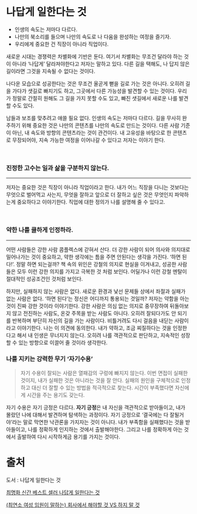 # 나답게 일한다는 것

- 인생의 속도는 저마다 다르다.
- 나만의 북소리를 들으며 나만의 속도로 나 다움을 완성하는 여정을 즐기자.
- 우리에게 중요한 건 직장이 아니라 직업이다.

새로운 시대는 경쟁력은 차별화에 기반은 둔다. 여기서 차별화는 무조건 달라야 하는 것이 아니라 ‘나답게’ 달라져야한다고 저자는 말하고 있다. 다른 길을 택해도, 나 답지 않은 길이라면 그것을 지속될 수 없다는 것이다.

나다운 모습으로 성공한다는 것은 무조건 올곧게 뻗을 길로 가는 것은 아니다. 오히려 길을 가다가 샛길로 빠지기도 하고, 그곳에서 다른 가능성을 발견할 수 있는 것이다. 우리가 정말로 간절히 원해도 그 길을 가지 못할 수도 있고, 빠진 샛길에서 새로운 나를 발견할 수도 있다. 

남들과 보조를 맞추려고 애쓸 필요 없다. 인생의 속도는 저마다 다르다. 길을 무사히 완주하기 위해 중요한 것은 나만의 콘텐츠를 나만의 속도로 만드는 것이다. 다른 사람 기준이 아닌, 내 속도와 방향의 콘텐츠라는 것이 관건이다. 내 고유성을 바탕으로 한 콘텐츠로 무장되어야, 지속 가능한 여정을 이어나갈 수 있다고 저자는 이야기 한다.

<br>

### 진정한 고수는 일과 삶을 구분하지 않는다.
---
저자는 중요한 것은 직장이 아니라 직업이라고 한다. 내가 어느 직장을 다니는 것보다는 무엇으로 벌어먹고 사는지, 무엇을 잘하고 앞으로 더 잘하고 싶은 것은 무엇인지 파악하는게 중요하다고 이야기한다. 직업에 대한 정의가 나를 설명해 줄 수 있다고.


<br>

### 약한 나를 쿨하게 인정하라.
---

어떤 사람들은 강한 사람 콤플렉스에 갇혀서 산다. 더 강한 사람이 되어 의사와 의지대로 밀어나가는 것이 중요하고, 약한 생각에는 틈을 주면 안된다는 생각을 가진다. ‘하면 된다!’. 정말 하면 되는걸까? 책 속의 위인은 강철의 의지로 현실을 이겨내고, 성공한 사람들은 모두 이런 강한 의지를 가지고 극복한 것 처럼 보인다. 어딜가나 이런 강철 멘탈이 절대적인 성공조건인 것처럼 보인다.

하지만, 실패하지 않는 사람은 없다. 새로운 환경과 낯선 문제들 상에서 좌절과 실패가 없는 사람은 없다. ‘하면 된다’는 정신은 어디까지 통용되는 것일까? 저자는 약함을 아는 것이 진짜 강한 것이라 이야기한다. 강한 사람은 의심 없는 의지로 중무장하여 뒤돌아보지 않고 전진하는 사람도, 온갖 주목을 받는 사람도 아니다. 오히려 잘되다가도 안 되기를 반복하며 부단히 자신의 길을 가는 사람이다. 비틀거려도 다시 걸음을 내딛는 사람이라고 이야기한다. 나는 이 의견에 동의한다. 내가 약하고, 조금 찌질하다는 것을 인정한다고 해서 내 인생은 무너지지 않는다. 오히려 나를 객관적으로 판단하고, 지속적인 성장할 수 있는 방향으로 이끌어 줄 것이라 생각한다.

### 나를 지키는 강력한 무기 ‘자기수용’

> 자기 수용이 잘되는 사람은 열패감의 구렁에 빠지지 않는다. 이번 면접이 실패한 것이지, 내가 실패한 것은 아니라는 것을 잘 안다. 실패의 원인을 구체적으로 인정하고 대신 더 잘할 수 있는 방법을 적극적으로 찾는다. 시간이 부족했다면 자신에게 시간을 주는 용기도 갖는다.
> 

자기 수용은 자기 긍정은 다르다. **자기 긍정**은 내 자신을 객관적으로 받아들이고, 내가 몰랐던 나에 대해서 발견하며 탐색하는 과정이다.  자기 긍정으로 ‘결국에는 다 잘될거야’라는 말로 막연한 낙관론을 가지자는 것이 아니다. 내가 부족함을 실패했다는 것을 받아들이고, 나를 정확하게 인지하는 것에서 출발해야한다. 그리고 나를 정확하게 아는 것에서 출발하여 다시 시작하게금 용기를 가지는 것이다.

# 출처
도서 : 나답게 일한다는 것

[최명화 신간 베스트 셀러 나답게 일한다는 것](https://www.youtube.com/watch?v=IdtyxtjXucM)

[(최연소 여성 임원이 말하는) 회사에서 해야할 것 VS 하지 말 것](https://www.youtube.com/watch?v=NqXFSuEuRKI&t=375s)
